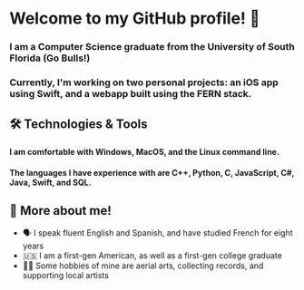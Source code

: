 # Welcome to my GitHub profile! 🌻
### I am a Computer Science graduate from the University of South Florida (Go Bulls!)
### Currently, I'm working on two personal projects: an iOS app using Swift, and a webapp built using the FERN stack.
## 🛠️ Technologies & Tools
#### I am comfortable with Windows, MacOS, and the Linux command line.
#### The languages I have experience with are C++, Python, C, JavaScript, C#, Java, Swift, and SQL.
## 🌱 More about me!
- 🗣 I speak fluent English and Spanish, and have studied French for eight years
- 🇺🇸 I am a first-gen American, as well as a first-gen college graduate
- 🤸‍♂️ Some hobbies of mine are aerial arts, collecting records, and supporting local artists
